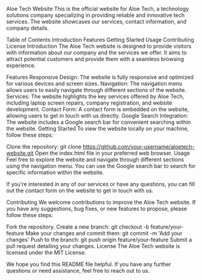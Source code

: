 Aloe Tech Website
This is the official website for Aloe Tech, a technology solutions company specializing in providing reliable and innovative tech services. The website showcases our services, contact information, and company details.

Table of Contents
Introduction
Features
Getting Started
Usage
Contributing
License
Introduction
The Aloe Tech website is designed to provide visitors with information about our company and the services we offer. It aims to attract potential customers and provide them with a seamless browsing experience.

Features
Responsive Design: The website is fully responsive and optimized for various devices and screen sizes.
Navigation: The navigation menu allows users to easily navigate through different sections of the website.
Services: The website highlights the key services offered by Aloe Tech, including laptop screen repairs, company registration, and website development.
Contact Form: A contact form is embedded on the website, allowing users to get in touch with us directly.
Google Search Integration: The website includes a Google search bar for convenient searching within the website.
Getting Started
To view the website locally on your machine, follow these steps:

Clone the repository: git clone https://github.com/your-username/aloetech-website.git
Open the index.html file in your preferred web browser.
Usage
Feel free to explore the website and navigate through different sections using the navigation menu. You can use the Google search bar to search for specific information within the website.

If you're interested in any of our services or have any questions, you can fill out the contact form on the website to get in touch with us.

Contributing
We welcome contributions to improve the Aloe Tech website. If you have any suggestions, bug fixes, or new features to propose, please follow these steps:

Fork the repository.
Create a new branch: git checkout -b feature/your-feature
Make your changes and commit them: git commit -m 'Add your changes'
Push to the branch: git push origin feature/your-feature
Submit a pull request detailing your changes.
License
The Aloe Tech website is licensed under the MIT License.

We hope you find this README file helpful. If you have any further questions or need assistance, feel free to reach out to us.
